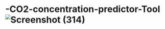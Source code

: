 # -CO2-concentration-predictor-Tool![Screenshot (314)](https://user-images.githubusercontent.com/83636931/182430387-8d186f69-7c40-4901-8ee8-0c5d1cf0f6ff.png)
